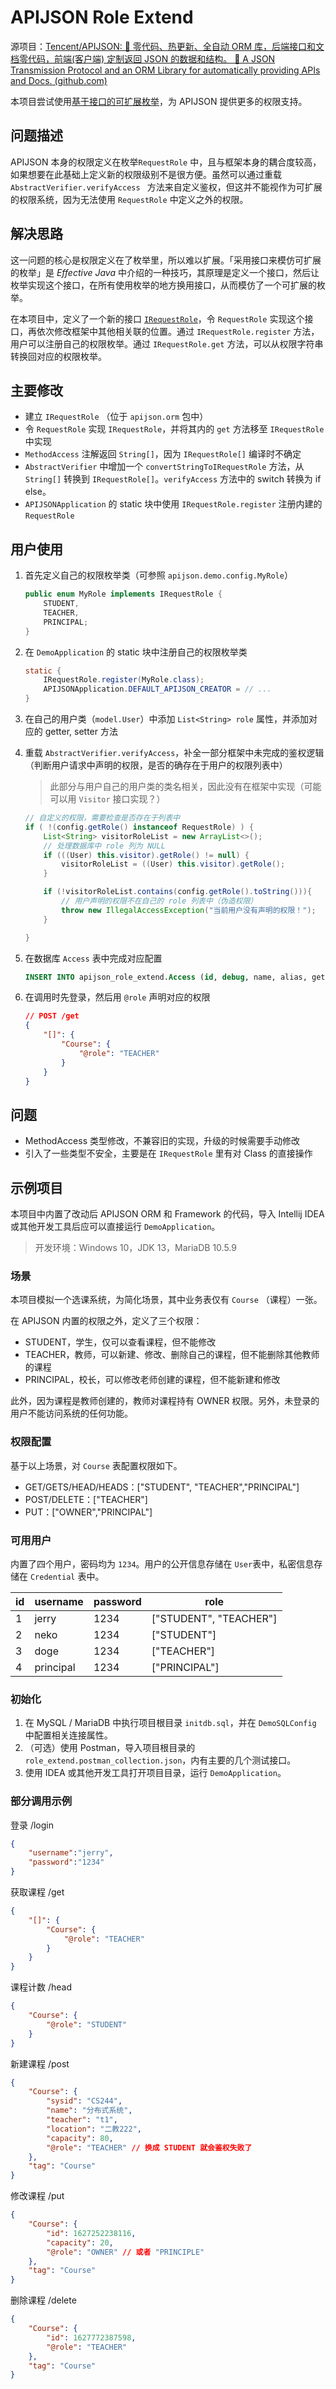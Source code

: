 # APIJSON Role Extend

源项目：[Tencent/APIJSON: 🚀 零代码、热更新、全自动 ORM 库，后端接口和文档零代码，前端(客户端) 定制返回 JSON 的数据和结构。 🚀 A JSON Transmission Protocol and an ORM Library for automatically providing APIs and Docs. (github.com)](https://github.com/Tencent/APIJSON/)

本项目尝试使用[基于接口的可扩展枚举](https://jiapengcai.gitbooks.io/effective-java/content/di-6-zhang-ff1a-mei-ju-he-zhu-jie/di-38-tiao-ff1a-cai-yong-jie-kou-lai-mo-fang-ke-kuo-zhan-de-mei-ju.html)，为 APIJSON 提供更多的权限支持。

## 问题描述

APIJSON 本身的权限定义在枚举`RequestRole` 中，且与框架本身的耦合度较高，如果想要在此基础上定义新的权限级别不是很方便。虽然可以通过重载 `AbstractVerifier.verifyAccess ` 方法来自定义鉴权，但这并不能视作为可扩展的权限系统，因为无法使用 `RequestRole` 中定义之外的权限。

## 解决思路

这一问题的核心是权限定义在了枚举里，所以难以扩展。「采用接口来模仿可扩展的枚举」是 *Effective Java* 中介绍的一种技巧，其原理是定义一个接口，然后让枚举实现这个接口，在所有使用枚举的地方换用接口，从而模仿了一个可扩展的枚举。

在本项目中，定义了一个新的接口 [`IRequestRole`](https://github.com/jerrylususu/apijson_role_extend/blob/master/src/main/java/apijson/orm/IRequestRole.java)，令 `RequestRole` 实现这个接口，再依次修改框架中其他相关联的位置。通过 `IRequestRole.register` 方法，用户可以注册自己的权限枚举。通过 `IRequestRole.get` 方法，可以从权限字符串转换回对应的权限枚举。

## 主要修改

* 建立 `IRequestRole` （位于 `apijson.orm` 包中）
* 令 `RequestRole` 实现 `IRequestRole`，并将其内的 `get` 方法移至 `IRequestRole` 中实现
* `MethodAccess` 注解返回 `String[]`，因为 `IRequestRole[]` 编译时不确定
* `AbstractVerifier` 中增加一个 `convertStringToIRequestRole` 方法，从 `String[]` 转换到 `IRequestRole[]`。`verifyAccess` 方法中的 switch 转换为 if else。
* `APIJSONApplication` 的 static 块中使用 `IRequestRole.register` 注册内建的 `RequestRole`

## 用户使用

1. 首先定义自己的权限枚举类（可参照 `apijson.demo.config.MyRole`）

   ```java
   public enum MyRole implements IRequestRole {
       STUDENT,
       TEACHER,
       PRINCIPAL;
   }
   ```

2. 在 `DemoApplication` 的 static 块中注册自己的权限枚举类

   ```java
   static {
       IRequestRole.register(MyRole.class);
       APIJSONApplication.DEFAULT_APIJSON_CREATOR = // ...
   }
   ```

3. 在自己的用户类（`model.User`）中添加 `List<String> role` 属性，并添加对应的 getter, setter 方法 

4. 重载 `AbstractVerifier.verifyAccess`，补全一部分框架中未完成的鉴权逻辑（判断用户请求中声明的权限，是否的确存在于用户的权限列表中）

   > 此部分与用户自己的用户类的类名相关，因此没有在框架中实现（可能可以用 `Visitor` 接口实现？）

   ```java
   // 自定义的权限，需要检查是否存在于列表中
   if ( !(config.getRole() instanceof RequestRole) ) {
       List<String> visitorRoleList = new ArrayList<>();
       // 处理数据库中 role 列为 NULL
       if (((User) this.visitor).getRole() != null) {
           visitorRoleList = ((User) this.visitor).getRole();
       }
   
       if (!visitorRoleList.contains(config.getRole().toString())){
           // 用户声明的权限不在自己的 role 列表中（伪造权限）
           throw new IllegalAccessException("当前用户没有声明的权限！");
       }
   
   }
   ```

5. 在数据库 `Access` 表中完成对应配置

   ```sql
   INSERT INTO apijson_role_extend.Access (id, debug, name, alias, get, head, gets, heads, post, put, `delete`, date, detail) VALUES (1, 0, 'Course', '', '[ "STUDENT", "TEACHER", "PRINCIPAL" ]', '[ "UNKNOWN", "STUDENT", "TEACHER","PRINCIPAL" ]', '[ "UNKNOWN", "STUDENT", "TEACHER","PRINCIPAL" ]', '[ "UNKNOWN", "STUDENT", "TEACHER","PRINCIPAL" ]', '["TEACHER"]', '["OWNER","PRINCIPAL"]', '["TEACHER"]', '2018-11-29 00:28:53', null);
   ```

6. 在调用时先登录，然后用 `@role` 声明对应的权限

   ```json
   // POST /get
   {
       "[]": {
           "Course": {
               "@role": "TEACHER"
           }
       }
   }
   ```

## 问题

* MethodAccess 类型修改，不兼容旧的实现，升级的时候需要手动修改
* 引入了一些类型不安全，主要是在 `IRequestRole` 里有对 Class 的直接操作



## 示例项目

本项目中内置了改动后 APIJSON ORM 和 Framework 的代码，导入 Intellij IDEA 或其他开发工具后应可以直接运行 `DemoApplication`。

> 开发环境：Windows 10，JDK 13，MariaDB 10.5.9

### 场景

本项目模拟一个选课系统，为简化场景，其中业务表仅有 `Course` （课程）一张。

在 APIJSON 内置的权限之外，定义了三个权限：

- STUDENT，学生，仅可以查看课程，但不能修改
- TEACHER，教师，可以新建、修改、删除自己的课程，但不能删除其他教师的课程
- PRINCIPAL，校长，可以修改老师创建的课程，但不能新建和修改

此外，因为课程是教师创建的，教师对课程持有 OWNER 权限。另外，未登录的用户不能访问系统的任何功能。

### 权限配置

基于以上场景，对 `Course` 表配置权限如下。

* GET/GETS/HEAD/HEADS：["STUDENT", "TEACHER","PRINCIPAL"]
* POST/DELETE：["TEACHER"]
* PUT：["OWNER","PRINCIPAL"]

### 可用用户

内置了四个用户，密码均为 `1234`。用户的公开信息存储在 `User`表中，私密信息存储在 `Credential` 表中。

| id   | username  | password | role                   |
| ---- | --------- | -------- | ---------------------- |
| 1    | jerry     | 1234     | ["STUDENT", "TEACHER"] |
| 2    | neko      | 1234     | ["STUDENT"]            |
| 3    | doge      | 1234     | ["TEACHER"]            |
| 4    | principal | 1234     | ["PRINCIPAL"]          |

### 初始化

1. 在 MySQL / MariaDB 中执行项目根目录 `initdb.sql`，并在 `DemoSQLConfig` 中配置相关连接属性。
2. （可选）使用 Postman，导入项目根目录的 `role_extend.postman_collection.json`，内有主要的几个测试接口。
3. 使用 IDEA 或其他开发工具打开项目目录，运行 `DemoApplication`。

### 部分调用示例

登录 /login

```json
{
    "username":"jerry",
    "password":"1234"
}
```

获取课程 /get

```json
{
    "[]": {
        "Course": {
            "@role": "TEACHER"
        }
    }
}
```

课程计数 /head

```json
{
    "Course": {
        "@role": "STUDENT"
    }
}
```

新建课程 /post

```json
{
    "Course": {
        "sysid": "CS244",
        "name": "分布式系统",
        "teacher": "t1",
        "location": "二教222",
        "capacity": 80,
        "@role": "TEACHER" // 换成 STUDENT 就会鉴权失败了
    },
    "tag": "Course"
}
```

修改课程 /put

```json
{
    "Course": {
        "id": 1627252238116,
        "capacity": 20,
        "@role": "OWNER" // 或者 "PRINCIPLE"
    },
    "tag": "Course"
}
```

删除课程 /delete

```json
{
    "Course": {
        "id": 1627772387598,
        "@role": "TEACHER"
    },
    "tag": "Course"
}
```

